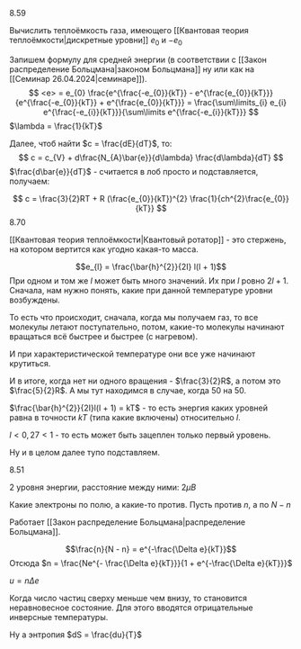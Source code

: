 $8.59$

Вычислить теплоёмкость газа, имеющего [[Квантовая теория теплоёмкости|дискретные уровни]] $e_{0}$ и $-e_0$ 

Запишем формулу для средней энергии (в соответствии с [[Закон распределение Больцмана|законом Больцмана]] ну или как на [[Семинар 26.04.2024|семинаре]]).
$$
<e> = e_{0} \frac{e^{\frac{-e_{0}}{kT}} - e^{\frac{e_{0}}{kT}}}{e^{\frac{-e_{0}}{kT}} + e^{\frac{e_{0}}{kT}}} = \frac{\sum\limits_{i} e_{i} e^{\frac{-e_{i}}{kT}}}{\sum\limits e^{\frac{-e_{i}}{kT}}}
$$
$\lambda = \frac{1}{kT}$

Далее, чтоб найти $c = \frac{dE}{dT}$, то:
$$
c = c_{V} + d\frac{N_{A}\bar{e}}{d\lambda} \frac{d\lambda}{dT}
$$
$\frac{d\bar{e}}{dT}$ - считается в лоб просто и подставляется, получаем:

$$
c = \frac{3}{2}RT + R (\frac{e_{0}}{kT})^{2} \frac{1}{ch^{2}\frac{e_{0}}{kT}}
$$
$8.70$

[[Квантовая теория теплоёмкости|Квантовый ротатор]] - это стержень, на котором вертится как угодно какая-то масса.

$$e_{l} = \frac{\bar{h}^{2}}{2I} l(l + 1)$$
При одном и том же $l$ может быть много значений. Их при $l$ ровно $2l + 1$.
Сначала, нам нужно понять, какие при данной температуре уровни возбуждены.

То есть что происходит, сначала, когда мы получаем газ, то все молекулы летают поступательно, потом, какие-то молекулы начинают вращаться всё быстрее и быстрее (с нагревом).

И при характеристической температуре они все уже начинают крутиться.

И в итоге, когда нет ни одного вращения - $\frac{3}{2}R$, а потом это $\frac{5}{2}R$. А мы тут находимся в случае, когда 50 на 50.

$\frac{\bar{h}^{2}}{2I}l(l + 1) = kT$ - то есть энергия каких уровней равна в точности $kT$ (типа какие включены) относительно $l$.

$l < 0,27 < 1$ - то есть может быть зацеплен только первый уровень.

Ну и в целом далее тупо подставляем.

$8.51$

2 уровня энергии, расстояние между ними: $2\mu B$

Какие электроны по полю, а какие-то против. Пусть против $n$, а по $N - n$

Работает [[Закон распределение Больцмана|распределение Больцмана]].

$$\frac{n}{N - n} = e^{-\frac{\Delta e}{kT}}$$
Отсюда $n = \frac{Ne^{- \frac{\Delta e}{kT}}}{1 + e^{-\frac{\Delta e}{kT}}}$

$u = n\Delta e$

Когда число частиц сверху меньше чем внизу, то становится неравновесное состояние. Для этого вводятся отрицательные инверсные температуры.

Ну а энтропия $dS = \frac{du}{T}$

